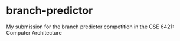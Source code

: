 # branch-predictor
My submission for the branch predictor competition in the CSE 6421: Computer Architecture
